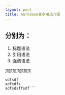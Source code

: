 ```yaml
---
layout: post
title: markdown基本用法介绍
---
```


## 分别为：
1. 标题语法
2. 引用语法
3. 强调语法


`顶顶顶顶顶顶顶`
```lkdjfdfsdlfkjdsk顶顶顶顶顶顶顶顶
sdfsdf
sdfsdfs
sdfsdsffsdf```
